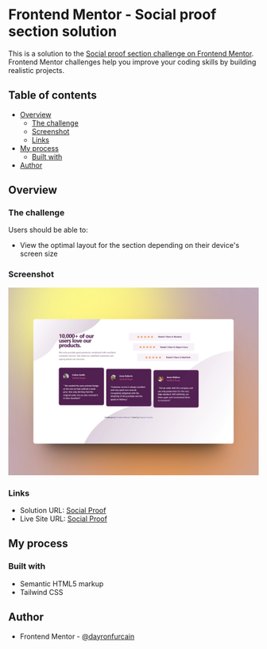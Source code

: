 # Frontend Mentor - Social proof section solution

This is a solution to the [Social proof section challenge on Frontend Mentor](https://www.frontendmentor.io/challenges/social-proof-section-6e0qTv_bA). Frontend Mentor challenges help you improve your coding skills by building realistic projects.

## Table of contents

- [Overview](#overview)
  - [The challenge](#the-challenge)
  - [Screenshot](#screenshot)
  - [Links](#links)
- [My process](#my-process)
  - [Built with](#built-with)
- [Author](#author)

## Overview

### The challenge

Users should be able to:

- View the optimal layout for the section depending on their device's screen size

### Screenshot

![preview](./preview.jpg)

### Links

- Solution URL: [Social Proof](https://github.com/dayronfurcain/social-proof)
- Live Site URL: [Social Proof](https://main--cerulean-bavarois-4caddd.netlify.app/)

## My process

### Built with

- Semantic HTML5 markup
- Tailwind CSS

## Author

- Frontend Mentor - [@dayronfurcain](https://www.frontendmentor.io/profile/dayronfurcain)
